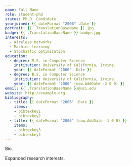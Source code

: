 ```yaml
---
name: Full Name
role: student-phd
status: Ph.D. Candidate
yearjoined: {{ dateFormat "2006" .Date }}
portrait: {{ .TranslationBaseName }}.jpg
badge: {{ .TranslationBaseName }}-badge.jpg
interests:
  - Wireless networks
  - Machine learning
  - Stochastic optimization
education:
  - degree: M.S. in Computer Science
    institution: University of California, Irvine.
    year: {{ dateFormat "2006" .Date }}
  - degree: B.S. in Computer Science
    institution: University of California, Irvine.
    year: {{ dateFormat "2006" (now.AddDate -2 0 0) }}
email: {{ .TranslationBaseName }}@uci.edu
website: http://example.org
bibliography:
  - title: {{ dateFormat "2006" .Date }}
    items:
    - bibtexkey1
    - bibtexkey2
  - title: {{ dateFormat "2006" (now.AddDate -1 0 0) }}
    items:
    - bibtexkey3
    - bibtexkey4
---
```


Bio.

Expanded research interests.
